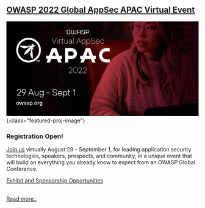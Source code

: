 ## [OWASP 2022 Global AppSec APAC Virtual Event](https://whova.com/portal/registration/ogauc_202211/)

![OWASP 2022 Global AppSec APAC Virtual Event](/assets/images/APAC_Banner_810x400.jpeg){:class="featured-proj-image"}

### Registration Open!

[Join us](https://whova.com/portal/registration/ogauc_202211/) virtually August 29 - September 1, for leading application security technologies, speakers, prospects, and community, in a unique event that will build on everything you already know to expect from an OWASP Global Conference.  

[Exhibit and Sponsorship Opportunities](https://d1keuthy5s86c8.cloudfront.net/static/ems/upload/files/AppSec_APAC_sponsorship.pdf) <br><br>

[Read more..](/events/spotlight/)





